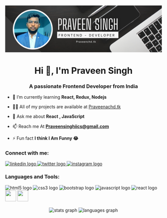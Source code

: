 [![](https://github.com/Praveenskg/Praveenskg/blob/main/img.png)](https://praveenchd.tk/)
<h1 align="center">Hi 👋, I'm Praveen Singh</h1>
<h3 align="center">A passionate Frontend Developer from India</h3>
 <img src="https://cdn.dribbble.com/users/2131993/screenshots/4948736/thoughtworks-gif_dribbble.gif" alt="" align="right" width="400">

- 🌱 I’m currently learning **React, Redux, Nodejs**

- 👨‍💻 All of my projects are available at [Praveenachd.tk](https://praveenchd.tk/)

- 💬 Ask me about **React , JavaScript**

- 📫 Reach me At **Praveensinghiics@gmail.com**

- ⚡ Fun fact **I think I Am Funny 😂**

<h3 align="left">Connect with me:</h3>
<div align="left">
  <a href="https://linkedin.com/in/praveen-singh-ald" target="_blank">
    <img
      src="https://raw.githubusercontent.com/maurodesouza/profile-readme-generator/master/src/assets/icons/social/linkedin/default.svg"
      width="40"
      height="40"
      alt="linkedin logo"
    />
  </a>
  <a href="https://twitter.com/its_praveen_s" target="_blank">
    <img
      src="https://raw.githubusercontent.com/maurodesouza/profile-readme-generator/master/src/assets/icons/social/twitter/default.svg"
      width="40"
      height="40"
      alt="twitter logo"
    />
  </a>
  <a href="https://instagram.com/o_its_praveen" target="_blank">
    <img
      src="https://raw.githubusercontent.com/maurodesouza/profile-readme-generator/master/src/assets/icons/social/instagram/default.svg"
      width="40"
      height="40"
      alt="instagram logo"
    />
  </a>
</div>

<h3 align="left">Languages and Tools:</h3>
 <div align="left">
    <img
      src="https://cdn.jsdelivr.net/gh/devicons/devicon/icons/html5/html5-original.svg"
      height="35"
      width="35"
      alt="html5 logo"
    />
    <img
      src="https://cdn.jsdelivr.net/gh/devicons/devicon/icons/css3/css3-original.svg"
      height="35"
      width="35"
      alt="css3 logo"
    />
 <img
      src="https://cdn.jsdelivr.net/gh/devicons/devicon/icons/bootstrap/bootstrap-original.svg"
      height="35"
      width="35"
      alt="bootstrap logo"
    />
    <img
      src="https://cdn.jsdelivr.net/gh/devicons/devicon/icons/javascript/javascript-original.svg"
      height="35"
      width="35"
      alt="javascript logo"
    />
    <img
      src="https://cdn.jsdelivr.net/gh/devicons/devicon/icons/react/react-original.svg"
      height="35"
      width="35"
      alt="react logo"
    />
 <img
      src="https://cdn.jsdelivr.net/gh/devicons/devicon/icons/github/github-original.svg"
      height="35"
      width="35"
    />
    <img
      src="https://cdn.jsdelivr.net/gh/devicons/devicon/icons/git/git-original.svg"
      height="35"
      width="35"
    />
  </div>

<br>
<div align="center">
  <img
    src="https://github-readme-stats.vercel.app/api?hide_title=false&hide_rank=false&show_icons=true&include_all_commits=true&count_private=true&disable_animations=false&theme=dracula&locale=en&hide_border=false&username=praveenskg"
    height="150"
    alt="stats graph"
  />
  <img
    src="https://github-readme-stats.vercel.app/api/top-langs?locale=en&hide_title=false&layout=compact&card_width=320&langs_count=5&theme=dracula&hide_border=false&username=praveenskg"
    height="150"
    alt="languages graph"
  />
</div>
